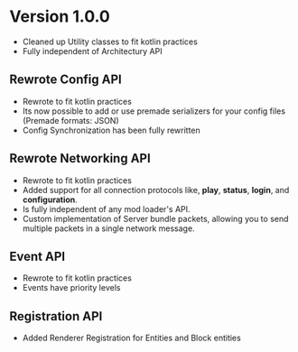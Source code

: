 # Version 1.0.0

* Cleaned up Utility classes to fit kotlin practices
* Fully independent of Architectury API

## Rewrote Config API

* Rewrote to fit kotlin practices
* Its now possible to add or use premade serializers for your config files (Premade formats: JSON)
* Config Synchronization has been fully rewritten

## Rewrote Networking API

* Rewrote to fit kotlin practices
* Added support for all connection protocols like, **play**, **status**, **login**, and **configuration**.
* Is fully independent of any mod loader's API.
* Custom implementation of Server bundle packets, allowing you to send multiple packets in a single network message.

## Event API

* Rewrote to fit kotlin practices
* Events have priority levels

## Registration API

* Added Renderer Registration for Entities and Block entities